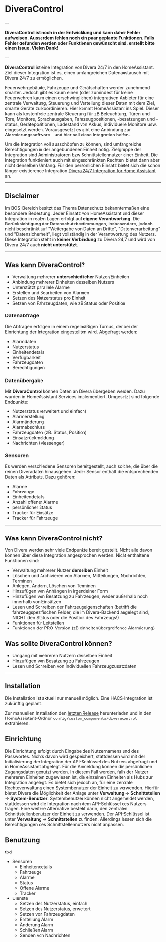 # DiveraControl

--

**DiveraControl ist noch in der Entwicklung und kann daher Fehler aufweisen. Ausserdem fehlen noch ein paar geplante Funktionen. Falls Fehler gefunden werden oder Funktionen gewünscht sind, erstellt bitte einen Issue. Vielen Dank!**

--

**DiveraControl** ist eine Integration von Divera 24/7 in den HomeAssistant. Ziel dieser Integration ist es, einen umfangreichen Datenaustausch mit Divera 24/7 zu ermöglichen.

Feuerwehrgebäude, Fahrzeuge und Gerätschaften werden zunehmend smarter. Jedoch gibt es kaum einen (oder zumindest für kleine Feuerwehren kaum einen erschwinglichen) integrativen Anbieter für eine zentrale Verwaltung, Steuerung und Verteilung dieser Daten mit dem Ziel, smarte Geräte zu koordinieren. Hier kommt HomeAssistant ins Spiel. Dieser kann als kostenfreie zentrale Steuerung für zB Beleuchtung, Türen und Tore, Monitore, Sprachausgaben, Fahrzeugpositionen, -besatzungen und -status, Gerätepositionen, Ladestand von Akkus, individuelle Monitore usw. eingesetzt werden. Vorausgesetzt es gibt eine Anbindung zur Alarmierungssoftware - und hier soll diese Integration helfen.

Um die Integration voll ausschöpfen zu können, sind umfangreiche Berechtigungen in der angebundenen Einheit nötig. Zielgruppe der Integration sind Administratoren bzw Schnittstellennutzer einer Einheit. Die Integration funktioniert auch mit eingeschränkten Rechten, bietet dann aber nicht denselben Umfang.
Für den persönlichen Einsatz bietet sich die schon länger existierende Integration [Divera 24/7 Integration for Home Assistant](https://github.com/fwmarcel/home-assistant-divera) an.

---

## Disclaimer

Im BOS-Bereich besitzt das Thema Datenschutz bekanntermaßen eine besondere Bedeutung. Jeder Einsatz von HomeAssistant und dieser Integration in realen Lagen erfolgt auf **eigene Verantwortung**. Die Berücksichtigung der Datenschutzbestimmungen, insbesondere, jedoch nicht beschränkt auf "Weitergabe von Daten an Dritte", "Datenverarbeitung" und "Datensicherheit", liegt vollständig in der Verantwortung des Nutzers.
Diese Integration steht in **keiner Verbindung** zu Divera 24/7 und wird von Divera 24/7 auch **nicht unterstützt**.

---

## Was kann DiveraControl?

- Verwaltung mehrerer **unterschiedlicher** Nutzer/Einheiten
- Anbindung mehrerer Einheiten desselben Nutzers
- Unterstützt parallele Alarme
- Erstellen und Bearbeiten von Alarmen
- Setzen des Nutzerstatus pro Einheit
- Setzen von Fahrzeugdaten, wie zB Status oder Position

### Datenabfrage
Die Abfragen erfolgen in einem regelmäßigen Turnus, der bei der Einrichtung der Integration eingestellten wird. Abgefragt werden:
- Alarmdaten
- Nutzerstatus
- Einheitendetails
- Verfügbarkeit
- Fahrzeugdaten
- Berechtigungen

### Datenübergabe
Mit **DiveraControl** können Daten an Divera übergeben werden. Dazu wurden in HomeAssistant Services implementiert. Umgesetzt sind folgende Endpunkte:
- Nutzerstatus (erweitert und einfach)
- Alarmerstellung
- Alarmänderung
- Alarmabschluss
- Fahrzeugdaten (zB. Status, Position)
- Einsatzrückmeldung
- Nachrichten (Messenger)

### Sensoren
Es werden verschiedene Sensoren bereitgestellt, auch solche, die über die reinen Diveradaten hinausgehen. Jeder Sensor enthält die entsprechenden Daten als Attribute. Dazu gehören:
- Alarme
- Fahrzeuge
- Einheitendetails
- Anzahl offener Alarme
- persönlicher Status
- Tracker für Einsätze
- Tracker für Fahrzeuge

---

## Was kann DiveraControl nicht?
Von Divera werden sehr viele Endpunkte bereit gestellt. Nicht alle davon können über diese Integration angesprochen werden. Nicht enthaltene Funktionen sind:

- Verwaltung mehrerer Nutzer **derselben** Einheit
- Löschen und Archivieren von Alarmen, Mitteilungen, Nachrichten, Terminen
- Anlegen, Ändern, Löschen von Terminen
- Hinzufügen von Anhängen in irgendeiner Form
- Hinzufügen von Besatzung zu Fahrzeugen, weder außerhalb noch innerhalb von Einsätzen
- Lesen und Schreiben der Fahrzeugeigenschaften (betrifft die fahrzeugspezifischen Felder, die im Divera-Backend angelegt sind, NICHT den Status oder die Position des Fahrzeugs!)
- Funktionen für Leitstellen
- Funktionen der PRO-Version (zB einheitenübergreifende Alarmierung)

## Was sollte DiveraControl können?
- Umgang mit mehreren Nutzern derselben Einheit
- Hinzufügen von Besatzung zu Fahrzeugen
- Lesen und Schreiben von individuellen Fahrzeugzusatzdaten

---

## Installation
Die Installation ist aktuell nur manuell möglich. Eine HACS-Integration ist zukünftig geplant.

Zur manuellen Installation den [letzten Release](https://github.com/moehrem/DiveraControl/releases/latest) herunterladen und in den HomeAssistant-Ordner `config/custom_components/diveracontrol` extrahieren.


## Einrichtung
Die Einrichtung erfolgt durch Eingabe des Nutzernamens und des Passwortes. Nichts davon wird gespeichert, stattdessen wird mit der Initialisierung der Integration der API-Schlüssel des Nutzers abgefragt und in HomeAssistant abgelegt.
Für die Anmeldung können die persönlichen Zugangsdaten genutzt werden. In diesem Fall werden, falls der Nutzer mehreren Einheiten zugewiesen ist, die einzelnen Einheiten als Hubs zur Integration angelegt.
Es bietet sich jedoch an, für eine zentrale Rechteverwaltung einen Systembenutzer der Einheit zu verwenden. Hierfür bietet Divera die Möglichkeit der Anlage unter **Verwaltung** -> **Schnittstellen** -> **System-Benutzer**. Systembenutzer können nicht angemeldet werden, stattdessen wird die Integration nach dem API-Schlüssel des Nutzers fragen.
Eine weitere Alternative besteht darin, den zentralen Schnittstellenbenutzer der Einheit zu verwenden. Der API-Schlüssel ist unter **Verwaltung** -> **Schnittstellen** zu finden. Allerdings lassen sich die Berechtigungen des Schnittstellennutzers nicht anpassen.


## Benutzung
tbd
- Sensoren
    - Einheitendetails
    - Fahrzeuge
    - Alarme
    - Status
    - Offene Alarme
    - Tracker
- Dienste
    - Setzen des Nutzerstatus, einfach
    - Setzen des Nutzerstatus, erweitert
    - Setzen von Fahrzeugdaten
    - Erstellung Alarm
    - Änderung Alarm
    - Schließen Alarm
    - Senden von Nachrichten
